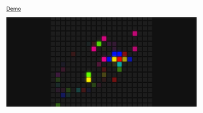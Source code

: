 
[Demo](https://jsfiddle.net/valentronus95/hnLu68cv/1/)

![](https://github.com/valentronus95/5-days-5-projects/blob/main/mini%20game/Desktop.png?raw=true)
